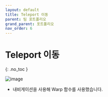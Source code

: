```yaml
---
layout: default
title: Teleport 이동
parent: 팀 포트폴리오
grand_parent: 포트폴리오
nav_order: 6
---
```


# Teleport 이동  
{: .no_toc }

![image](https://user-images.githubusercontent.com/114732330/236993248-5e92bda7-6f2a-4ac4-9661-07e30fefa2cf.png)  

- 내비게이션을 사용해 Warp 함수를 사용했습니다.